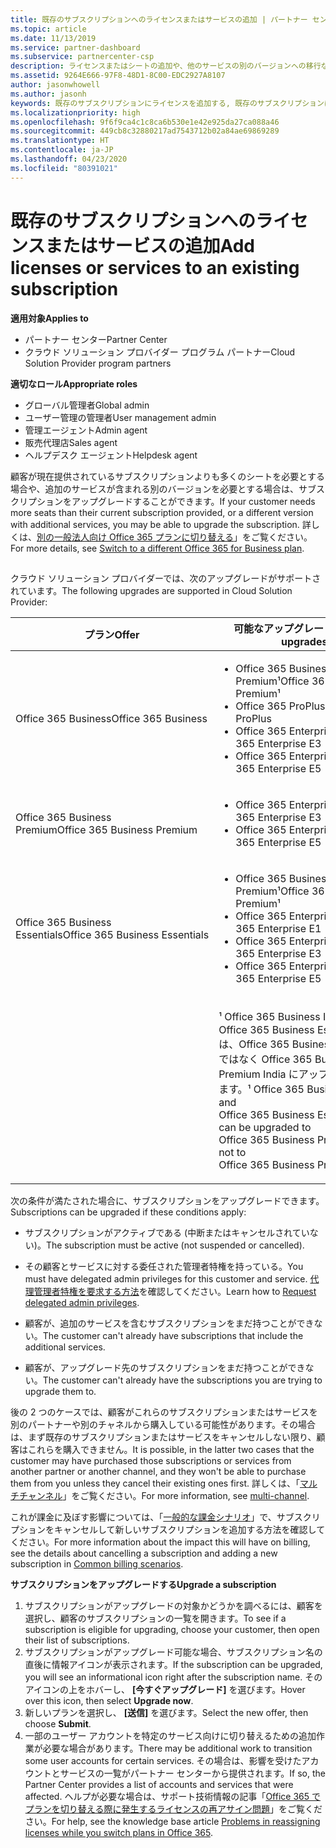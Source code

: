 ```yaml
---
title: 既存のサブスクリプションへのライセンスまたはサービスの追加 | パートナー センター
ms.topic: article
ms.date: 11/13/2019
ms.service: partner-dashboard
ms.subservice: partnercenter-csp
description: ライセンスまたはシートの追加や、他のサービスの別のバージョンへの移行など、顧客のサブスクリプションをアップグレードまたは変更する方法について説明します。
ms.assetid: 9264E666-97F8-48D1-8C00-EDC2927A8107
author: jasonwhowell
ms.author: jasonh
keywords: 既存のサブスクリプションにライセンスを追加する, 既存のサブスクリプションにシートを追加する, サブスクリプションを変更する, サブスクリプションの変更, 顧客のライセンスを追加購入する
ms.localizationpriority: high
ms.openlocfilehash: 9f6f9ca4c1c8ca6b530e1e42e925da27ca088a46
ms.sourcegitcommit: 449cb8c32880217ad7543712b02a84ae69869289
ms.translationtype: HT
ms.contentlocale: ja-JP
ms.lasthandoff: 04/23/2020
ms.locfileid: "80391021"
---
```

# <a name="add-licenses-or-services-to-an-existing-subscription"></a><span data-ttu-id="14539-104">既存のサブスクリプションへのライセンスまたはサービスの追加</span><span class="sxs-lookup"><span data-stu-id="14539-104">Add licenses or services to an existing subscription</span></span>

<span data-ttu-id="14539-105">**適用対象**</span><span class="sxs-lookup"><span data-stu-id="14539-105">**Applies to**</span></span>

- <span data-ttu-id="14539-106">パートナー センター</span><span class="sxs-lookup"><span data-stu-id="14539-106">Partner Center</span></span>
- <span data-ttu-id="14539-107">クラウド ソリューション プロバイダー プログラム パートナー</span><span class="sxs-lookup"><span data-stu-id="14539-107">Cloud Solution Provider program partners</span></span>

<span data-ttu-id="14539-108">**適切なロール**</span><span class="sxs-lookup"><span data-stu-id="14539-108">**Appropriate roles**</span></span>

- <span data-ttu-id="14539-109">グローバル管理者</span><span class="sxs-lookup"><span data-stu-id="14539-109">Global admin</span></span>
- <span data-ttu-id="14539-110">ユーザー管理の管理者</span><span class="sxs-lookup"><span data-stu-id="14539-110">User management admin</span></span>
- <span data-ttu-id="14539-111">管理エージェント</span><span class="sxs-lookup"><span data-stu-id="14539-111">Admin agent</span></span>
- <span data-ttu-id="14539-112">販売代理店</span><span class="sxs-lookup"><span data-stu-id="14539-112">Sales agent</span></span>
- <span data-ttu-id="14539-113">ヘルプデスク エージェント</span><span class="sxs-lookup"><span data-stu-id="14539-113">Helpdesk agent</span></span>

<span data-ttu-id="14539-114">顧客が現在提供されているサブスクリプションよりも多くのシートを必要とする場合や、追加のサービスが含まれる別のバージョンを必要とする場合は、サブスクリプションをアップグレードすることができます。</span><span class="sxs-lookup"><span data-stu-id="14539-114">If your customer needs more seats than their current subscription provided, or a different version with additional services, you may be able to upgrade the subscription.</span></span> <span data-ttu-id="14539-115">詳しくは、[別の一般法人向け Office 365 プランに切り替える](https://go.microsoft.com/fwlink/p/?LinkId=723577)」をご覧ください。</span><span class="sxs-lookup"><span data-stu-id="14539-115">For more details, see [Switch to a different Office 365 for Business plan](https://go.microsoft.com/fwlink/p/?LinkId=723577).</span></span>

## <a href="" id="upgradesubscription"></a>


<span data-ttu-id="14539-116">クラウド ソリューション プロバイダーでは、次のアップグレードがサポートされています。</span><span class="sxs-lookup"><span data-stu-id="14539-116">The following upgrades are supported in Cloud Solution Provider:</span></span>

<table>
<colgroup>
<col width="50%" />
<col width="50%" />
</colgroup>
<thead>
<tr class="header">
<th><span data-ttu-id="14539-117">プラン</span><span class="sxs-lookup"><span data-stu-id="14539-117">Offer</span></span></th>
<th><span data-ttu-id="14539-118">可能なアップグレード</span><span class="sxs-lookup"><span data-stu-id="14539-118">Possible upgrades</span></span></th>
</tr>
</thead>
<tbody>
<tr class="odd">
<td><span data-ttu-id="14539-119">Office 365 Business</span><span class="sxs-lookup"><span data-stu-id="14539-119">Office 365 Business</span></span></td>
<td><ul>
<li><span data-ttu-id="14539-120">Office 365 Business Premium¹</span><span class="sxs-lookup"><span data-stu-id="14539-120">Office 365 Business Premium¹</span></span></li>
<li><span data-ttu-id="14539-121">Office 365 ProPlus</span><span class="sxs-lookup"><span data-stu-id="14539-121">Office 365 ProPlus</span></span></li>
<li><span data-ttu-id="14539-122">Office 365 Enterprise E3</span><span class="sxs-lookup"><span data-stu-id="14539-122">Office 365 Enterprise E3</span></span></li>
<li><span data-ttu-id="14539-123">Office 365 Enterprise E5</span><span class="sxs-lookup"><span data-stu-id="14539-123">Office 365 Enterprise E5</span></span></li>
</ul></td>
</tr>
<tr class="even">
<td><span data-ttu-id="14539-124">Office 365 Business Premium</span><span class="sxs-lookup"><span data-stu-id="14539-124">Office 365 Business Premium</span></span></td>
<td><ul>
<li><span data-ttu-id="14539-125">Office 365 Enterprise E3</span><span class="sxs-lookup"><span data-stu-id="14539-125">Office 365 Enterprise E3</span></span></li>
<li><span data-ttu-id="14539-126">Office 365 Enterprise E5</span><span class="sxs-lookup"><span data-stu-id="14539-126">Office 365 Enterprise E5</span></span></li>
</ul></td>
</tr>
<tr class="odd">
<td><span data-ttu-id="14539-127">Office 365 Business Essentials</span><span class="sxs-lookup"><span data-stu-id="14539-127">Office 365 Business Essentials</span></span></td>
<td><ul>
<li><span data-ttu-id="14539-128">Office 365 Business Premium¹</span><span class="sxs-lookup"><span data-stu-id="14539-128">Office 365 Business Premium¹</span></span></li>
<li><span data-ttu-id="14539-129">Office 365 Enterprise E1</span><span class="sxs-lookup"><span data-stu-id="14539-129">Office 365 Enterprise E1</span></span></li>
<li><span data-ttu-id="14539-130">Office 365 Enterprise E3</span><span class="sxs-lookup"><span data-stu-id="14539-130">Office 365 Enterprise E3</span></span></li>
<li><span data-ttu-id="14539-131">Office 365 Enterprise E5</span><span class="sxs-lookup"><span data-stu-id="14539-131">Office 365 Enterprise E5</span></span></li>
</ul></td>
</tr>
<tr class="even">
<td></td>
<td><p><span data-ttu-id="14539-132">¹ Office 365 Business India および Office 365 Business Essentials India は、Office 365 Business Premium ではなく Office 365 Business Premium India にアップグレードできます。</span><span class="sxs-lookup"><span data-stu-id="14539-132">¹ Office 365 Business India and Office 365 Business Essentials India can be upgraded to Office 365 Business Premium India, not to Office 365 Business Premium.</span></span></p></td>
</tr>
</tbody>
</table>

<span data-ttu-id="14539-133">次の条件が満たされた場合に、サブスクリプションをアップグレードできます。</span><span class="sxs-lookup"><span data-stu-id="14539-133">Subscriptions can be upgraded if these conditions apply:</span></span>

-   <span data-ttu-id="14539-134">サブスクリプションがアクティブである (中断またはキャンセルされていない)。</span><span class="sxs-lookup"><span data-stu-id="14539-134">The subscription must be active (not suspended or cancelled).</span></span>

-   <span data-ttu-id="14539-135">その顧客とサービスに対する委任された管理者特権を持っている。</span><span class="sxs-lookup"><span data-stu-id="14539-135">You must have delegated admin privileges for this customer and service.</span></span> <span data-ttu-id="14539-136">[代理管理者特権を要求する方法](request-a-relationship-with-a-customer.md)を確認してください。</span><span class="sxs-lookup"><span data-stu-id="14539-136">Learn how to [Request delegated admin privileges](request-a-relationship-with-a-customer.md).</span></span>

-   <span data-ttu-id="14539-137">顧客が、追加のサービスを含むサブスクリプションをまだ持つことができない。</span><span class="sxs-lookup"><span data-stu-id="14539-137">The customer can't already have subscriptions that include the additional services.</span></span>

-   <span data-ttu-id="14539-138">顧客が、アップグレード先のサブスクリプションをまだ持つことができない。</span><span class="sxs-lookup"><span data-stu-id="14539-138">The customer can't already have the subscriptions you are trying to upgrade them to.</span></span>

<span data-ttu-id="14539-139">後の 2 つのケースでは、顧客がこれらのサブスクリプションまたはサービスを別のパートナーや別のチャネルから購入している可能性があります。その場合は、まず既存のサブスクリプションまたはサービスをキャンセルしない限り、顧客はこれらを購入できません。</span><span class="sxs-lookup"><span data-stu-id="14539-139">It is possible, in the latter two cases that the customer may have purchased those subscriptions or services from another partner or another channel, and they won't be able to purchase them from you unless they cancel their existing ones first.</span></span> <span data-ttu-id="14539-140">詳しくは、「[マルチチャンネル](multichannel.md)」をご覧ください。</span><span class="sxs-lookup"><span data-stu-id="14539-140">For more information, see [multi-channel](multichannel.md).</span></span>

<span data-ttu-id="14539-141">これが課金に及ぼす影響については、「[一般的な課金シナリオ](common-billing-scenarios.md)」で、サブスクリプションをキャンセルして新しいサブスクリプションを追加する方法を確認してください。</span><span class="sxs-lookup"><span data-stu-id="14539-141">For more information about the impact this will have on billing, see the details about cancelling a subscription and adding a new subscription in [Common billing scenarios](common-billing-scenarios.md).</span></span>

<span data-ttu-id="14539-142">**サブスクリプションをアップグレードする**</span><span class="sxs-lookup"><span data-stu-id="14539-142">**Upgrade a subscription**</span></span>

1.  <span data-ttu-id="14539-143">サブスクリプションがアップグレードの対象かどうかを調べるには、顧客を選択し、顧客のサブスクリプションの一覧を開きます。</span><span class="sxs-lookup"><span data-stu-id="14539-143">To see if a subscription is eligible for upgrading, choose your customer, then open their list of subscriptions.</span></span>
2.  <span data-ttu-id="14539-144">サブスクリプションがアップグレード可能な場合、サブスクリプション名の直後に情報アイコンが表示されます。</span><span class="sxs-lookup"><span data-stu-id="14539-144">If the subscription can be upgraded, you will see an informational icon right after the subscription name.</span></span> <span data-ttu-id="14539-145">そのアイコンの上をホバーし、 **[今すぐアップグレード]** を選びます。</span><span class="sxs-lookup"><span data-stu-id="14539-145">Hover over this icon, then select **Upgrade now**.</span></span>
3.  <span data-ttu-id="14539-146">新しいプランを選択し、 **[送信]** を選びます。</span><span class="sxs-lookup"><span data-stu-id="14539-146">Select the new offer, then choose **Submit**.</span></span>
4.  <span data-ttu-id="14539-147">一部のユーザー アカウントを特定のサービス向けに切り替えるための追加作業が必要な場合があります。</span><span class="sxs-lookup"><span data-stu-id="14539-147">There may be additional work to transition some user accounts for certain services.</span></span> <span data-ttu-id="14539-148">その場合は、影響を受けたアカウントとサービスの一覧がパートナー センターから提供されます。</span><span class="sxs-lookup"><span data-stu-id="14539-148">If so, the Partner Center provides a list of accounts and services that were affected.</span></span> <span data-ttu-id="14539-149">ヘルプが必要な場合は、サポート技術情報の記事「[Office 365 でプランを切り替える際に発生するライセンスの再アサイン問題](https://go.microsoft.com/fwlink/p/?LinkId=723576)」をご覧ください。</span><span class="sxs-lookup"><span data-stu-id="14539-149">For help, see the knowledge base article [Problems in reassigning licenses while you switch plans in Office 365](https://go.microsoft.com/fwlink/p/?LinkId=723576).</span></span>

 

 




